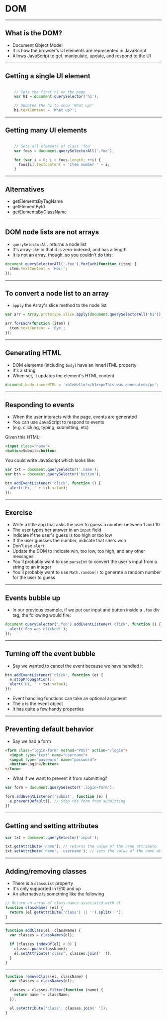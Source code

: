 # DOM

---

## What is the DOM?

- Document Object Model
- It is how the browser's UI elements are represented in JavaScript
- Allows JavaScript to get, manipulate, update, and respond to the UI

---

## Getting a single UI element

```javascript

    // Gets the first h1 on the page
    var h1 = document.querySelector('h1');

    // Updates the h1 to show 'What up?'
    h1.textContent = 'What up?';

```

---

## Getting many UI elements

```javascript

    // Gets all elements of class 'foo'
    var foos = document.querySelectorAll('.foo');

    for (var i = 0; i < foos.length; ++i) {
      foos[i].textContent = 'Item number ' + i;
    }

```

---

## Alternatives

- getElementsByTagName
- getElementById
- getElementsByClassName

---

## DOM node lists are not arrays

- `querySelectorAll` returns a node list
- It's array-like in that it is zero-indexed, and has a length
- It is not an array, though, so you couldn't do this:

```javascript
document.querySelectorAll('.foo').forEach(function (item) {
  item.textContent = 'Hoi!';
});
```

---

## To convert a node list to an array

- `apply` the Array's slice method to the node list

```javascript
var arr = Array.prototype.slice.apply(document.querySelectorAll('h1'));

arr.forEach(function (item) {
  item.textContent = 'Bye';
});
```

---

## Generating HTML

- DOM elements (including `body`) have an innerHTML property
- It's a string
- When set, it updates the element's HTML content

```javascript
document.body.innerHTML = '<h1>Hello!</h1><p>This was generated</p>';

```

---

## Responding to events

- When the user interacts with the page, events are generated
- You can use JavaScript to respond to events
- (e.g. clicking, typing, submitting, etc)

Given this HTML:

```html
<input class="name">
<button>Submit</button>
```

You could write JavaScript which looks like:

```javascript
var txt = document.querySelector('.name');
var btn = document.querySelector('button');

btn.addEventListener('click', function () {
  alert('Hi, ' + txt.value);
});
```

---

## Exercise

- Write a little app that asks the user to guess a number between 1 and 10
- The user types her answer in an `input` field
- Indicate if the user's guess is too high or too low
- If the user guesses the number, indicate that she's won
- Don't use `alert`
- Update the DOM to indicate win, too low, too high, and any other messages
- You'll probably want to use `parseInt` to convert the user's input from a string to an integer
- You'll probably want to use `Math.random()` to generate a random number for the user to guess

---

## Events bubble up

- In our previous example, if we put our input and button inside a `.foo` div tag, the following would fire:

```javascript
document.querySelector('.foo').addEventListener('click', function () {
  alert('Foo was clicked!');
});
```

---

## Turning off the event bubble

- Say we wanted to cancel the event because we have handled it

```javascript
btn.addEventListener('click', function (e) {
  e.stopPropagation();
  alert('Hi, ' + txt.value);
});
```

- Event handling functions can take an optional argument
- The `e` is the event object
- It has quite a few handy properties

---

## Preventing default behavior

- Say we had a form

```html
<form class="login-form" method="POST" action="/login">
  <input type="text" name="username">
  <input type="password" name="password">
  <button>Login</button>
</form>
```

- What if we want to prevent it from submitting?

```javascript
var form = document.querySelector('.login-form');

form.addEventListener('submit', function (e) {
  e.preventDefault(); // Stop the form from submitting
})
```

---

## Getting and setting attributes

```javascript
var txt = document.querySelector('input');

txt.getAttribute('name'); // returns the value of the name attribute
txt.setAttribute('name', 'username'); // sets the value of the name attribute
```

---

## Adding/removing classes

- There is a `classList` property
- It's only supported in IE10 and up
- An alternative is something like the following

```javascript
// Return an array of class-names associated with el
function classNames (el) {
  return (el.getAttribute('class') || '').split(' ');
}
```

---

```javascript
function addClass(el, className) {
  var classes = classNames(el);

  if (classes.indexOf(el) < 0) {
    classes.push(className);
    el.setAttribute('class', classes.join(' '));
  }
}
```

---

```javascript
function removeClass(el, className) {
  var classes = classNames(el);

  classes = classes.filter(function (name) {
    return name != className;
  });

  el.setAttribute('class', classes.join(' '));
}
```
